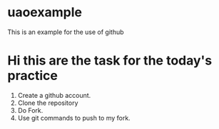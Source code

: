# uaoexample
This is an example for the use of github

# Hi this are the task for the today's practice

1. Create a github account.
2. Clone the repository
3. Do Fork.
8.  Use git commands to push to my fork.